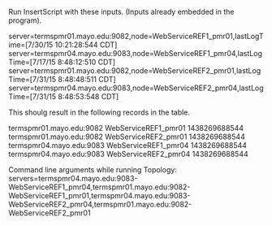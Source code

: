 Run InsertScript with these inputs. (Inputs already embedded in the program). 

server=termspmr01.mayo.edu:9082,node=WebServiceREF1_pmr01,lastLogTime=[7/30/15 10:21:28:544 CDT]
server=termspmr04.mayo.edu:9083,node=WebServiceREF1_pmr04,lastLogTime=[7/17/15 8:48:12:510 CDT]
server=termspmr01.mayo.edu:9082,node=WebServiceREF2_pmr01,lastLogTime=[7/31/15 8:48:48:511 CDT]
server=termspmr04.mayo.edu:9083,node=WebServiceREF2_pmr04,lastLogTime=[7/31/15 8:48:53:548 CDT]

This shoulg result in the following records in the table.

termspmr01.mayo.edu:9082 WebServiceREF1_pmr01 1438269688544 
termspmr01.mayo.edu:9082 WebServiceREF2_pmr01 1438269688544 
termspmr04.mayo.edu:9083 WebServiceREF1_pmr04 1438269688544 
termspmr04.mayo.edu:9083 WebServiceREF2_pmr04 1438269688544 
				
Command line arguments while running Topology:
servers=termspmr04.mayo.edu:9083-WebServiceREF1_pmr04,termspmr01.mayo.edu:9082-WebServiceREF1_pmr01,termspmr04.mayo.edu:9083-WebServiceREF2_pmr04,termspmr01.mayo.edu:9082-WebServiceREF2_pmr01